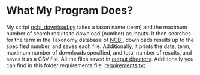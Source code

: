 # What My Program Does?

My script [ncbi_download.py](/day07/ncbi_download.py) takes a taxon name (term) and the maximum number of search results to download (number) as inputs. It then searches for the term in the Taxonomy database of [NCBI](https://www.ncbi.nlm.nih.gov), downloads results up to the specified number, and saves each file. Additionally, it prints the date, term, maximum number of downloads specified, and total number of results, and saves it as a CSV file. All the files saved in [output directory](/day07/output_elephant/). Additionally you can find in this folder requirements file: [requirements.txt](/day07/requirements.txt)  
 